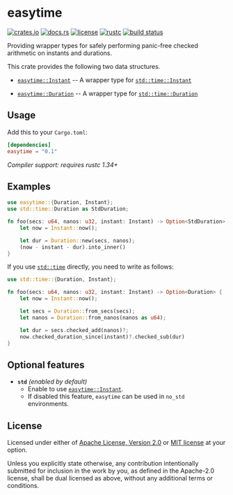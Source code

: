 # easytime

[![crates.io](https://img.shields.io/crates/v/easytime.svg?style=flat-square&logo=rust)](https://crates.io/crates/easytime)
[![docs.rs](https://img.shields.io/badge/docs.rs-easytime-blue?style=flat-square)](https://docs.rs/easytime)
[![license](https://img.shields.io/badge/license-Apache--2.0_OR_MIT-blue.svg?style=flat-square)](#license)
[![rustc](https://img.shields.io/badge/rustc-1.34+-blue.svg?style=flat-square)](https://www.rust-lang.org)
[![build status](https://img.shields.io/github/workflow/status/taiki-e/easytime/CI/master?style=flat-square)](https://github.com/taiki-e/easytime/actions?query=workflow%3ACI+branch%3Amaster)

Providing wrapper types for safely performing panic-free checked arithmetic
on instants and durations.

This crate provides the following two data structures.

- [`easytime::Instant`] -- A wrapper type for [`std::time::Instant`]

- [`easytime::Duration`] -- A wrapper type for [`std::time::Duration`]

[`easytime::Instant`]: https://docs.rs/easytime/0.1/easytime/struct.Instant.html
[`easytime::Duration`]: https://docs.rs/easytime/0.1/easytime/struct.Duration.html
[`std::time`]: https://doc.rust-lang.org/std/time/index.html
[`std::time::Instant`]: https://doc.rust-lang.org/std/time/struct.Instant.html
[`std::time::Duration`]: https://doc.rust-lang.org/std/time/struct.Duration.html

## Usage

Add this to your `Cargo.toml`:

```toml
[dependencies]
easytime = "0.1"
```

*Compiler support: requires rustc 1.34+*

## Examples

```rust
use easytime::{Duration, Instant};
use std::time::Duration as StdDuration;

fn foo(secs: u64, nanos: u32, instant: Instant) -> Option<StdDuration> {
    let now = Instant::now();

    let dur = Duration::new(secs, nanos);
    (now - instant - dur).into_inner()
}
```

If you use [`std::time`] directly, you need to write as follows:

```rust
use std::time::{Duration, Instant};

fn foo(secs: u64, nanos: u32, instant: Instant) -> Option<Duration> {
    let now = Instant::now();

    let secs = Duration::from_secs(secs);
    let nanos = Duration::from_nanos(nanos as u64);

    let dur = secs.checked_add(nanos)?;
    now.checked_duration_since(instant)?.checked_sub(dur)
}
```

## Optional features

- **`std`** *(enabled by default)*
  - Enable to use [`easytime::Instant`].
  - If disabled this feature, `easytime` can be used in `no_std` environments.

## License

Licensed under either of [Apache License, Version 2.0](LICENSE-APACHE) or
[MIT license](LICENSE-MIT) at your option.

Unless you explicitly state otherwise, any contribution intentionally submitted
for inclusion in the work by you, as defined in the Apache-2.0 license, shall
be dual licensed as above, without any additional terms or conditions.
